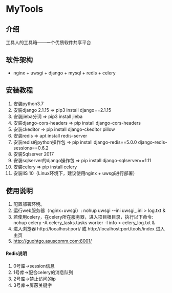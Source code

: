 # MyTools

## 介绍
工具人的工具箱——一个优质软件共享平台

## 软件架构
- nginx + uwsgi + django + mysql + redis + celery


## 安装教程
1.  安装python3.7
2.  安装django 2.1.15 => pip3 install django==2.1.15
3.  安装jieba分词 => pip3 install jieba
4.  安装django-cors-headers => pip install django-cors-headers
5.  安装ckeditor => pip install django-ckeditor pillow
6.  安装redis => apt install redis-server
7.  安装redis的python操作包 => pip install django-redis==5.0.0 django-redis-sessions==0.6.2
8.  安装Sqlserver 2017
9.  安装sqlserver的django操作包 => pip install django-sqlserver==1.11
10.  安装celery => pip install celery
11.  安装IIS 10（Linux环境下，建议使用nginx + uwsgi进行部署）


## 使用说明
1.  配置部署环境。
2.  运行web服务器（nginx+uwsgi）: nohup uwsgi --ini uwsgi_.ini > log.txt &
3.  若使用celery，在celery所在服务器，进入项目根目录，执行以下命令: nohup celery -A celery_tasks.tasks worker -l info > celery_log.txt &
4.  进入浏览器 http://localhost:port/ 或 http://localhost:port/tools/index 进入主页
5.  http://guohtgo.asuscomm.com:8001/



#### Redis说明

1.  0号库->session信息
2.  1号库->配合celery的消息队列
3.  2号库->禁止访问的ip
4.  3号库->屏蔽关键字

